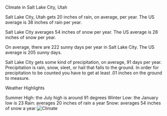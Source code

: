 Climate in Salt Lake City, Utah

Salt Lake City, Utah gets 20 inches of rain, on average, per year. The US average is 38 inches of rain per year.

Salt Lake City averages 54 inches of snow per year. The US average is 28 inches of snow per year.

On average, there are 222 sunny days per year in Salt Lake City. The US average is 205 sunny days.

Salt Lake City gets some kind of precipitation, on average, 91 days per year. Precipitation is rain, snow, sleet, or hail that falls to the ground. In order for precipitation to be counted you have to get at least .01 inches on the ground to measure.

Weather Highlights

Summer High: the July high is around 91 degrees
Winter Low: the January low is 23
Rain: averages 20 inches of rain a year
Snow: averages 54 inches of snow a year
![Climate](https://user-images.githubusercontent.com/90487385/135097436-db632998-3719-4104-bd56-e4f8aef9c901.png)
